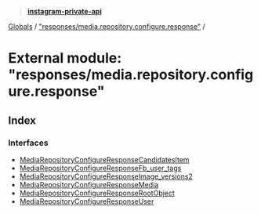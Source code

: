 > **[instagram-private-api](../README.md)**

[Globals](../README.md) / ["responses/media.repository.configure.response"](_responses_media_repository_configure_response_.md) /

# External module: "responses/media.repository.configure.response"

## Index

### Interfaces

* [MediaRepositoryConfigureResponseCandidatesItem](../interfaces/_responses_media_repository_configure_response_.mediarepositoryconfigureresponsecandidatesitem.md)
* [MediaRepositoryConfigureResponseFb_user_tags](../interfaces/_responses_media_repository_configure_response_.mediarepositoryconfigureresponsefb_user_tags.md)
* [MediaRepositoryConfigureResponseImage_versions2](../interfaces/_responses_media_repository_configure_response_.mediarepositoryconfigureresponseimage_versions2.md)
* [MediaRepositoryConfigureResponseMedia](../interfaces/_responses_media_repository_configure_response_.mediarepositoryconfigureresponsemedia.md)
* [MediaRepositoryConfigureResponseRootObject](../interfaces/_responses_media_repository_configure_response_.mediarepositoryconfigureresponserootobject.md)
* [MediaRepositoryConfigureResponseUser](../interfaces/_responses_media_repository_configure_response_.mediarepositoryconfigureresponseuser.md)
